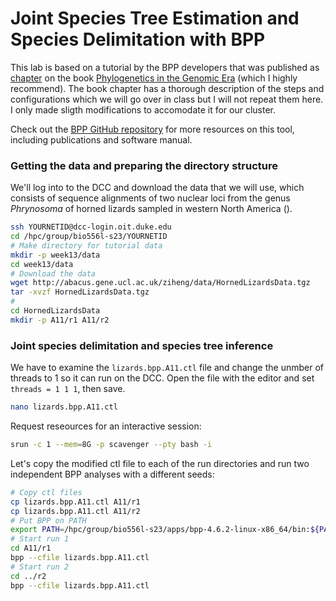 # Joint Species Tree Estimation and Species Delimitation with BPP

This lab is based on a tutorial by the BPP developers that was published as [chapter](https://hal.inria.fr/PGE/hal-02536475) on the book [Phylogenetics in the Genomic Era](https://hal.inria.fr/PGE/hal-02535070v1) (which I highly recommend). The book chapter has a thorough description of the steps and configurations which we will go over in class but I will not repeat them here. I  only made sligth modifications to accomodate it for our cluster.

Check out the [BPP GitHub repository](https://github.com/bpp/bpp) for more resources on this tool, including publications and software manual.

### Getting the data and preparing the directory structure

We'll log into to the DCC and download the data that we will use, which consists of sequence alignments of two nuclear loci from the genus *Phrynosoma* of horned lizards sampled in western North America ().

```sh
ssh YOURNETID@dcc-login.oit.duke.edu
cd /hpc/group/bio556l-s23/YOURNETID
# Make directory for tutorial data
mkdir -p week13/data
cd week13/data
# Download the data
wget http://abacus.gene.ucl.ac.uk/ziheng/data/HornedLizardsData.tgz
tar -xvzf HornedLizardsData.tgz
# 
cd HornedLizardsData
mkdir -p A11/r1 A11/r2
```

### Joint species delimitation and species tree inference

We have to examine the `lizards.bpp.A11.ctl` file and change the unmber of threads to 1 so it can run on the DCC. Open the file with the editor and set `threads = 1 1 1`, then save.

```sh
nano lizards.bpp.A11.ctl
```

Request reseources for an interactive session:
```sh
srun -c 1 --mem=8G -p scavenger --pty bash -i
```

Let's copy the modified ctl file to each of the run directories and run two independent BPP analyses with a different seeds:

```sh
# Copy ctl files
cp lizards.bpp.A11.ctl A11/r1
cp lizards.bpp.A11.ctl A11/r2
# Put BPP on PATH
export PATH=/hpc/group/bio556l-s23/apps/bpp-4.6.2-linux-x86_64/bin:${PATH}
# Start run 1
cd A11/r1 
bpp --cfile lizards.bpp.A11.ctl
# Start run 2 
cd ../r2 
bpp --cfile lizards.bpp.A11.ctl
```